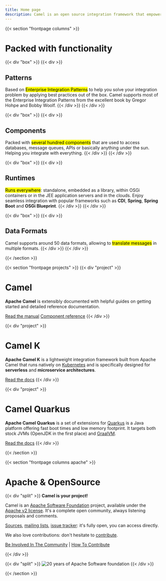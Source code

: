 ```yaml
---
title: Home page
description: Camel is an open source integration framework that empowers you to quickly and easily integrate various systems consuming or producing data. 
---
```


{{< section "frontpage columns" >}}

# Packed with functionality

{{< div "box" >}}
{{< div >}}
## Patterns

Based on <mark>Enterprise Integration Patterns</mark> to help you solve your integration problem by applying best practices out of the box. Camel supports most of the Enterprise Integration Patterns from the excellent book by Gregor Hohpe and Bobby Woolf.
{{< /div >}}
{{< /div >}}

{{< div "box" >}}
{{< div >}}
## Components

Packed with <mark>several hundred components</mark> that are used to access databases, message queues, APIs or basically anything under the sun. Helping you integrate with everything.
{{< /div >}}
{{< /div >}}

{{< div "box" >}}
{{< div >}}
## Runtimes

<mark>Runs everywhere</mark>: standalone, embedded as a library, within OSGi containers or in the JEE application servers and in the clouds. Enjoy seamless integration with popular frameworks such as **CDI**, **Spring**, **Spring Boot** and **OSGi Blueprint**.
{{< /div >}}
{{< /div >}}

{{< div "box" >}}
{{< div >}}
## Data Formats

Camel supports around 50 data formats, allowing to <mark>translate messages</mark> in multiple formats.
{{< /div >}}
{{< /div >}}

{{< /section >}}

{{< section "frontpage projects" >}}
{{< div "project" >}}
# Camel

**Apache Camel** is extensibly documented with helpful guides on getting started and detailed reference documentation.

<a class="significant" href="./manual/latest/">Read the manual</a>
<a class="significant" href="./components/latest/">Component reference</a>
{{< /div >}}

{{< div "project" >}}
# Camel K

**Apache Camel K** is a lightweight integration framework built from Apache Camel that runs natively on [Kubernetes](https://kubernetes.io/) and is specifically designed for **serverless** and **microservice architectures**.

<a class="significant" href="./camel-k/latest/">Read the docs</a>
{{< /div >}}

{{< div "project" >}}
# Camel Quarkus

**Apache Camel Quarkus** is a set of extensions for [Quarkus](https://quarkus.io) is a Java platform offering fast boot times and low memory footprint. It targets both stock JVMs (OpenJDK in the first place) and [GraalVM](https://www.graalvm.org/).

<a class="significant" href="./camel-quarkus/latest/">Read the docs</a>
{{< /div >}}

{{< /section >}}

{{< section "frontpage columns apache" >}}

# Apache &amp; OpenSource

{{< div "split" >}}
**Camel is your project!**

Camel is an [Apache Software Foundation](https://www.apache.org) project, available under the [Apache v2 license](https://apache.org/licenses/LICENSE-2.0). It's a complete open community, always listening proposals and comments. 

[Sources](./community/sources/), [mailing lists](./community/mailing-list/), [issue tracker](./community/support/): it's fully open, you can access directly.

We also love contributions: don't hesitate to [contribute](https://github.com/apache/camel/blob/master/CONTRIBUTING.md).

[Be Involved In The Community](https://github.com/apache/camel/blob/master/CONTRIBUTING.md) | [How To Contribute](https://github.com/apache/camel/blob/master/CONTRIBUTING.md)

{{< /div >}}

{{< div "split" >}}
![20 years of Apache Software foundation](/img/apache-20.png)
{{< /div >}}

{{< /section >}}
